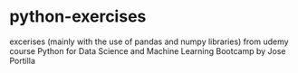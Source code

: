 # python-exercises
excerises (mainly with the use of pandas and numpy libraries) from udemy course Python for Data Science and Machine Learning Bootcamp by Jose Portilla
